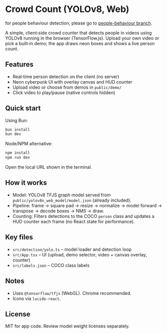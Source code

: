 # Crowd Count (YOLOv8, Web)

for people behaviour detection, please go to [people-behaviour branch](https://gitlab.com/plabs-project/human-detection-and-analytics-computer-vision/people-counting-and-behaviour/-/tree/people-behaviour?ref_type=heads).

A simple, client‑side crowd counter that detects people in videos using YOLOv8 running in the browser (TensorFlow.js). Upload your own video or pick a built‑in demo; the app draws neon boxes and shows a live person count.

## Features
- Real‑time person detection on the client (no server)
- Neon cyberpunk UI with overlay canvas and HUD counter
- Upload video or choose from demos in `public/demo/`
- Click video to play/pause (native controls hidden)

## Quick start
Using Bun:

```bash
bun install
bun dev
```

Node/NPM alternative:

```bash
npm install
npm run dev
```

Open the local URL shown in the terminal.

## How it works
- Model: YOLOv8 TFJS graph model served from `public/yolov8n_web_model/model.json` (already included).
- Pipeline: frame → square pad → resize → normalize → model forward → transpose → decode boxes → NMS → draw.
- Counting: Filters detections to the COCO `person` class and updates a HUD counter each frame (no React state for performance).

## Key files
- `src/detection/yolo.ts` – model loader and detection loop
- `src/App.tsx` – UI (upload, demo selector, video + canvas overlay, counter)
- `src/labels.json` – COCO class labels

## Notes
- Uses `@tensorflow/tfjs` (WebGL). Chrome recommended.
- Icons via `lucide-react`.

## License
MIT for app code. Review model weight licenses separately.

